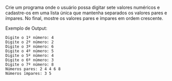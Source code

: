 Crie um programa onde o usuário possa digitar sete valores numéricos e cadastre-os em uma lista única que mantenha separados os valores pares e ímpares. No final, mostre os valores pares e ímpares em ordem crescente.

Exemplo de Output:
~~~
Digite o 1º número: 4
Digite o 2º número: 2
Digite o 3º número: 6
Digite o 4º número: 5
Digite o 5º número: 4
Digite o 6º número: 3
Digite o 7º número: 8
Números pares: 2 4 4 6 8 
Números ímpares: 3 5 
~~~